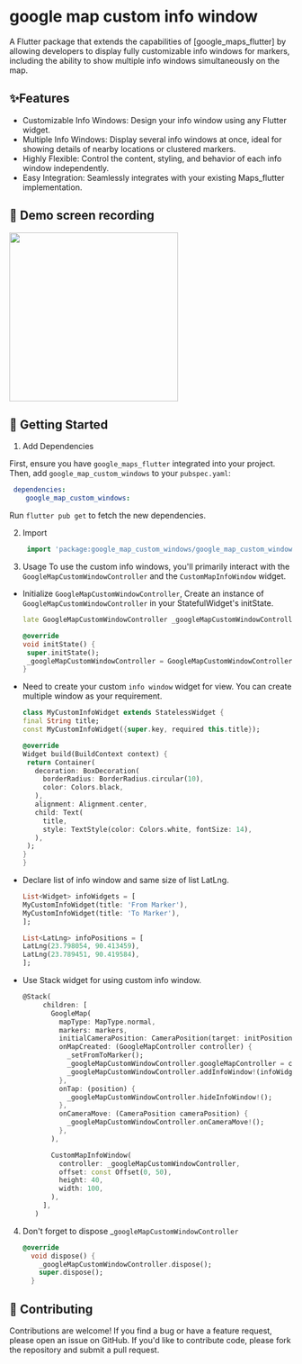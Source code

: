 # google map custom info window

A Flutter package that extends the capabilities of [google_maps_flutter] by allowing developers to display fully customizable info windows for markers, including the ability to show multiple info windows simultaneously on the map.

## ✨Features
- Customizable Info Windows: Design your info window using any Flutter widget.
- Multiple Info Windows: Display several info windows at once, ideal for showing details of nearby locations or clustered markers.
- Highly Flexible: Control the content, styling, and behavior of each info window independently.
- Easy Integration: Seamlessly integrates with your existing Maps_flutter implementation.

## 📸 Demo screen recording

<img src="https://github.com/shohag7552/google_map_custom_windows/blob/main/example/google_map_custom_windows.gif"  width="300"/>

## 🚀 Getting Started
1. Add Dependencies

[//]: # (   Add `water_drop_nav_bar:` to your `pubspec.yaml` dependencies then run `flutter pub get`)
   First, ensure you have `google_maps_flutter` integrated into your project. Then, add `google_map_custom_windows` to your `pubspec.yaml`:

```yaml
 dependencies:
    google_map_custom_windows:
```
Run `flutter pub get` to fetch the new dependencies.

2. Import
   ```dart 
    import 'package:google_map_custom_windows/google_map_custom_windows.dart';
   ```
3. Usage
   To use the custom info windows, you'll primarily interact with the `GoogleMapCustomWindowController` and the `CustomMapInfoWindow` widget.

* Initialize `GoogleMapCustomWindowController`, Create an instance of `GoogleMapCustomWindowController` in your StatefulWidget's initState.
   ```dart
  late GoogleMapCustomWindowController _googleMapCustomWindowController;

  @override
  void initState() {
    super.initState();
    _googleMapCustomWindowController = GoogleMapCustomWindowController();
  }
   ```
* Need to create your custom `info window` widget for view. You can create multiple window as your requirement.
   ```dart
  class MyCustomInfoWidget extends StatelessWidget {
  final String title;
  const MyCustomInfoWidget({super.key, required this.title});

  @override
  Widget build(BuildContext context) {
    return Container(
      decoration: BoxDecoration(
        borderRadius: BorderRadius.circular(10),
        color: Colors.black,
      ),
      alignment: Alignment.center,
      child: Text(
        title,
        style: TextStyle(color: Colors.white, fontSize: 14),
      ),
    );
  }
  }
  ```
* Declare list of info window and same size of list LatLng.
    ```dart
    List<Widget> infoWidgets = [
    MyCustomInfoWidget(title: 'From Marker'),
    MyCustomInfoWidget(title: 'To Marker'),
  ];

  List<LatLng> infoPositions = [
    LatLng(23.798054, 90.413459),
    LatLng(23.789451, 90.419584),
  ];
    ```
* Use Stack widget for using custom info window.
   ```dart
  @Stack(
        children: [
          GoogleMap(
            mapType: MapType.normal,
            markers: markers,
            initialCameraPosition: CameraPosition(target: initPosition, zoom: 15),
            onMapCreated: (GoogleMapController controller) {
              _setFromToMarker();
              _googleMapCustomWindowController.googleMapController = controller;
              _googleMapCustomWindowController.addInfoWindow!(infoWidgets, infoPositions);
            },
            onTap: (position) {
              _googleMapCustomWindowController.hideInfoWindow!();
            },
            onCameraMove: (CameraPosition cameraPosition) {
              _googleMapCustomWindowController.onCameraMove!();
            },
          ),

          CustomMapInfoWindow(
            controller: _googleMapCustomWindowController,
            offset: const Offset(0, 50),
            height: 40,
            width: 100,
          ),
        ],
      )
  ```
4. Don't forget to dispose _`googleMapCustomWindowController`
    ```dart
    @override
      void dispose() {
        _googleMapCustomWindowController.dispose();
        super.dispose();
      }
    ```

## 🤝 Contributing
Contributions are welcome! If you find a bug or have a feature request, please open an issue on GitHub. If you'd like to contribute code, please fork the repository and submit a pull request.

[//]: # (📄 License)

[//]: # (This package is released under the MIT License.)